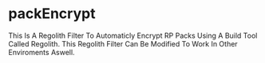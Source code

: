 # packEncrypt
This Is A Regolith Filter To Automaticly Encrypt RP Packs Using A Build Tool Called Regolith. This Regolith Filter Can Be Modified To Work In Other Enviroments Aswell.
